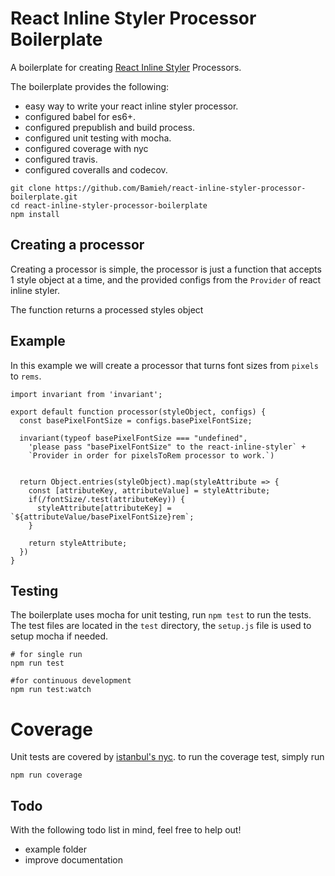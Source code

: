 # React Inline Styler Processor Boilerplate

A boilerplate for creating [React Inline Styler](https://github.com/Bamieh/react-inline-styler) Processors.

The boilerplate provides the following:

- easy way to write your react inline styler processor.
- configured babel for es6+.
- configured prepublish and build process.
- configured unit testing with mocha.
- configured coverage with nyc
- configured travis.
- configured coveralls and codecov.


```
git clone https://github.com/Bamieh/react-inline-styler-processor-boilerplate.git
cd react-inline-styler-processor-boilerplate
npm install
```


## Creating a processor

Creating a processor is simple, the processor is just a function that accepts 1 style object at a time, and the provided configs from the `Provider` of react inline styler.

The function returns a processed styles object

## Example

In this example we will create a processor that turns font sizes from `pixels` to `rems`.

```
import invariant from 'invariant';

export default function processor(styleObject, configs) {
  const basePixelFontSize = configs.basePixelFontSize;

  invariant(typeof basePixelFontSize === "undefined", 
    'please pass "basePixelFontSize" to the react-inline-styler` +
    `Provider in order for pixelsToRem processor to work.`)


  return Object.entries(styleObject).map(styleAttribute => {
    const [attributeKey, attributeValue] = styleAttribute;
    if(/fontSize/.test(attributeKey)) {
      styleAttribute[attributeKey] = `${attributeValue/basePixelFontSize}rem`;
    }

    return styleAttribute;
  })
}
```


## Testing

The boilerplate uses mocha for unit testing, run `npm test` to run the tests. The test files are located in the `test` directory, the `setup.js` file is used to setup mocha if needed. 


```
# for single run
npm run test

#for continuous development
npm run test:watch
```

# Coverage

Unit tests are covered by [istanbul's nyc](https://github.com/istanbuljs/nyc). to run the coverage test, simply run

```
npm run coverage
```

## Todo

With the following todo list in mind, feel free to help out!

- example folder
- improve documentation
